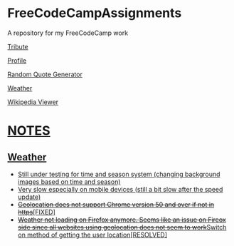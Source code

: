 # FreeCodeCampAssignments
A repository for my FreeCodeCamp work

<p><a href = "http://juhongkim.tk/FreeCodeCampAssignments/tribute">Tribute</a></p>
<p><a href = "http://juhongkim.tk/FreeCodeCampAssignments/profile">Profile</a></p>
<p><a href = "http://juhongkim.tk/FreeCodeCampAssignments/randomQuoteGenerator">Random Quote Generator</a></p>
<p><a href = "http://juhongkim.tk/FreeCodeCampAssignments/weather">Weather</a></p>
<p><a href = "http://juhongkim.tk/FreeCodeCampAssignments/wikiViewer/">Wikipedia Viewer</p>

<p>
<h1><u>NOTES</u></h1>
<h2>Weather</h2>
<ul>
<li>Still under testing for time and season system (changing background images based on time and season)</li>
<li>Very slow especially on mobile devices (still a bit slow after the speed update)</li>
<li><s>Geolocation does not support Chrome version 50 and over if not in https</s>[FIXED]</li>
<li><s>Weather not loading on Firefox anymore. Seems like an issue on Fireox side since all websites using geolocation does not seem to work</s>Switch on method of getting the user location[RESOLVED] </li>
</ul>
</p>

